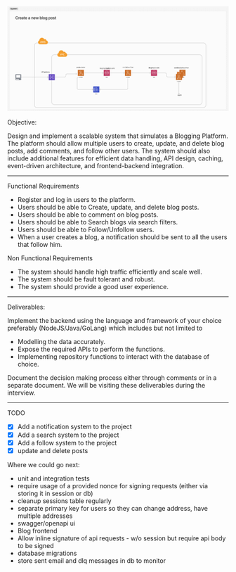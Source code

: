 ![createpost](./createpost.png)

Objective:

Design and implement a scalable system that simulates a Blogging Platform. The platform should allow multiple users to create, update, and delete blog posts, add comments, and follow other users. The system should also include additional features for efficient data handling, API design, caching, event-driven architecture, and frontend-backend integration.

---

Functional Requirements

- Register and log in users to the platform.
- Users should be able to Create, update, and delete blog posts.
- Users should be able to comment on blog posts.
- Users should be able to Search blogs via search filters.
- Users should be able to Follow/Unfollow users.
- When a user creates a blog, a notification should be sent to all the users that follow him.

Non Functional Requirements

- The system should handle high traffic efficiently and scale well.
- The system should be fault tolerant and robust.
- The system should provide a good user experience.

---

Deliverables:

Implement the backend using the language and framework of your choice preferably (NodeJS/Java/GoLang) which includes but not limited to

- Modelling the data accurately.
- Expose the required APIs to perform the functions.
- Implementing repository functions to interact with the database of choice.

Document the decision making process either through comments or in a separate document.
We will be visiting these deliverables during the interview.

---

TODO

- [x] Add a notification system to the project
- [x] Add a search system to the project
- [x] Add a follow system to the project
- [x] update and delete posts

Where we could go next:

- unit and integration tests
- require usage of a provided nonce for signing requests (either via storing it in session or db)
- cleanup sessions table regularly
- separate primary key for users so they can change address, have multiple addresses
- swagger/openapi ui
- Blog frontend
- Allow inline signature of api requests - w/o session but require api body to be signed
- database migrations
- store sent email and dlq messages in db to monitor
